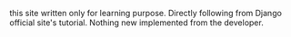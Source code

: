 this site written only for learning purpose. Directly following from Django official site's tutorial. Nothing new implemented from the developer. 
